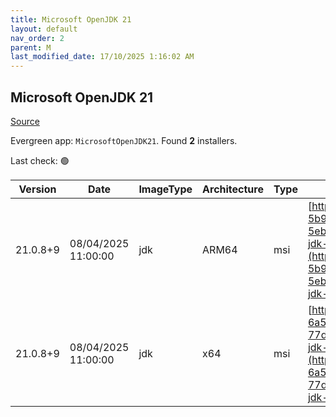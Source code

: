 ```yaml
---
title: Microsoft OpenJDK 21
layout: default
nav_order: 2
parent: M
last_modified_date: 17/10/2025 1:16:02 AM
---
```


## Microsoft OpenJDK 21

[Source](https://www.microsoft.com/openjdk)

Evergreen app: `MicrosoftOpenJDK21`. Found **2** installers.

Last check: 🟢

| Version  | Date                | ImageType | Architecture | Type | URI                                                                                                                                                                                                                                                                                                                                              |
| -------- | ------------------- | --------- | ------------ | ---- | ------------------------------------------------------------------------------------------------------------------------------------------------------------------------------------------------------------------------------------------------------------------------------------------------------------------------------------------------ |
| 21.0.8+9 | 08/04/2025 11:00:00 | jdk       | ARM64        | msi  | [https://download.visualstudio.microsoft.com/download/pr/f42d0f27-5b9c-452a-9a95-5eb6bc33dbb1/a92cf94a5fc163511ec3698ec75bf4a9/microsoft-jdk-21.0.8-windows-aarch64.msi](https://download.visualstudio.microsoft.com/download/pr/f42d0f27-5b9c-452a-9a95-5eb6bc33dbb1/a92cf94a5fc163511ec3698ec75bf4a9/microsoft-jdk-21.0.8-windows-aarch64.msi) |
| 21.0.8+9 | 08/04/2025 11:00:00 | jdk       | x64          | msi  | [https://download.visualstudio.microsoft.com/download/pr/afa7840a-6a51-4fb4-a321-77dd039ba481/c88e3fa5a260618016e712a6606b3b9a/microsoft-jdk-21.0.8-windows-x64.msi](https://download.visualstudio.microsoft.com/download/pr/afa7840a-6a51-4fb4-a321-77dd039ba481/c88e3fa5a260618016e712a6606b3b9a/microsoft-jdk-21.0.8-windows-x64.msi)         |
